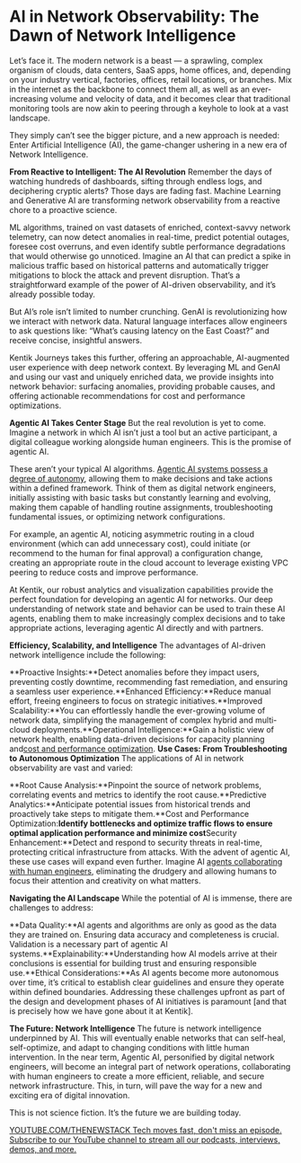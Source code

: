 # AI in Network Observability: The Dawn of Network Intelligence
Let’s face it. The modern network is a beast — a sprawling, complex organism of clouds, data centers, SaaS apps, home offices, and, depending on your industry vertical, factories, offices, retail locations, or branches. Mix in the internet as the backbone to connect them all, as well as an ever-increasing volume and velocity of data, and it becomes clear that traditional monitoring tools are now akin to peering through a keyhole to look at a vast landscape.

They simply can’t see the bigger picture, and a new approach is needed: Enter Artificial Intelligence (AI), the game-changer ushering in a new era of Network Intelligence.

**From Reactive to Intelligent: The AI Revolution**
Remember the days of watching hundreds of dashboards, sifting through endless logs, and deciphering cryptic alerts? Those days are fading fast. Machine Learning and Generative AI are transforming network observability from a reactive chore to a proactive science.

ML algorithms, trained on vast datasets of enriched, context-savvy network telemetry, can now detect anomalies in real-time, predict potential outages, foresee cost overruns, and even identify subtle performance degradations that would otherwise go unnoticed. Imagine an AI that can predict a spike in malicious traffic based on historical patterns and automatically trigger mitigations to block the attack and prevent disruption. That’s a straightforward example of the power of AI-driven observability, and it’s already possible today.

But AI’s role isn’t limited to number crunching. GenAI is revolutionizing how we interact with network data. Natural language interfaces allow engineers to ask questions like: “What’s causing latency on the East Coast?” and receive concise, insightful answers.

Kentik Journeys takes this further, offering an approachable, AI-augmented user experience with deep network context. By leveraging ML and GenAI and using our vast and uniquely enriched data, we provide insights into network behavior: surfacing anomalies, providing probable causes, and offering actionable recommendations for cost and performance optimizations.

**Agentic AI Takes Center Stage**
But the real revolution is yet to come. Imagine a network in which AI isn’t just a tool but an active participant, a digital colleague working alongside human engineers. This is the promise of agentic AI.

These aren’t your typical AI algorithms. [Agentic AI systems possess a degree of autonomy](https://thenewstack.io/agentic-ai-tools-for-building-and-managing-agentic-systems/), allowing them to make decisions and take actions within a defined framework. Think of them as digital network engineers, initially assisting with basic tasks but constantly learning and evolving, making them capable of handling routine assignments, troubleshooting fundamental issues, or optimizing network configurations.

For example, an agentic AI, noticing asymmetric routing in a cloud environment (which can add unnecessary cost), could initiate (or recommend to the human for final approval) a configuration change, creating an appropriate route in the cloud account to leverage existing VPC peering to reduce costs and improve performance.

At Kentik, our robust analytics and visualization capabilities provide the perfect foundation for developing an agentic AI for networks. Our deep understanding of network state and behavior can be used to train these AI agents, enabling them to make increasingly complex decisions and to take appropriate actions, leveraging agentic AI directly and with partners.

**Efficiency, Scalability, and Intelligence**
The advantages of AI-driven network intelligence include the following:

**Proactive Insights:**Detect anomalies before they impact users, preventing costly downtime, recommending fast remediation, and ensuring a seamless user experience.**Enhanced Efficiency:**Reduce manual effort, freeing engineers to focus on strategic initiatives.**Improved Scalability:**You can effortlessly handle the ever-growing volume of network data, simplifying the management of complex hybrid and multi-cloud deployments.**Operational Intelligence:**Gain a holistic view of network health, enabling data-driven decisions for capacity planning and[cost and performance optimization](https://thenewstack.io/engineers-guide-to-cloud-cost-optimization-engineering-resources-in-the-cloud/).
**Use Cases: From Troubleshooting to Autonomous Optimization**
The applications of AI in network observability are vast and varied:

**Root Cause Analysis:**Pinpoint the source of network problems, correlating events and metrics to identify the root cause.**Predictive Analytics:**Anticipate potential issues from historical trends and proactively take steps to mitigate them.**Cost and Performance Optimization:**Identify bottlenecks and optimize traffic flows to ensure optimal application performance and minimize cost**Security Enhancement:**Detect and respond to security threats in real-time, protecting critical infrastructure from attacks.
With the advent of agentic AI, these use cases will expand even further. Imagine AI [agents collaborating with human engineers](https://thenewstack.io/agents-shift-genai-from-order-takers-to-collaborators/), eliminating the drudgery and allowing humans to focus their attention and creativity on what matters.

**Navigating the AI Landscape**
While the potential of AI is immense, there are challenges to address:

**Data Quality:**AI agents and algorithms are only as good as the data they are trained on. Ensuring data accuracy and completeness is crucial. Validation is a necessary part of agentic AI systems.**Explainability:**Understanding how AI models arrive at their conclusions is essential for building trust and ensuring responsible use.**Ethical Considerations:**As AI agents become more autonomous over time, it’s critical to establish clear guidelines and ensure they operate within defined boundaries.
Addressing these challenges upfront as part of the design and development phases of AI initiatives is paramount [and that is precisely how we have gone about it at Kentik].

**The Future: Network Intelligence**
The future is network intelligence underpinned by AI. This will eventually enable networks that can self-heal, self-optimize, and adapt to changing conditions with little human intervention. In the near term, Agentic AI, personified by digital network engineers, will become an integral part of network operations, collaborating with human engineers to create a more efficient, reliable, and secure network infrastructure. This, in turn, will pave the way for a new and exciting era of digital innovation.

This is not science fiction. It’s the future we are building today.

[
YOUTUBE.COM/THENEWSTACK
Tech moves fast, don't miss an episode. Subscribe to our YouTube
channel to stream all our podcasts, interviews, demos, and more.
](https://youtube.com/thenewstack?sub_confirmation=1)
